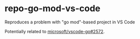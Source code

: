 # repo-go-mod-vs-code

Reproduces a problem with "go mod"-based project in VS Code

Potentially related to [microsoft/vscode-go#2572](https://github.com/microsoft/vscode-go/issues/2572).

